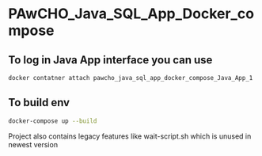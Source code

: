 # PAwCHO_Java_SQL_App_Docker_compose

## To log in Java App interface you can use

```bash
docker contatner attach pawcho_java_sql_app_docker_compose_Java_App_1

```

## To build env

```bash
docker-compose up --build
```

Project also contains legacy features like wait-script.sh which is unused in newest version